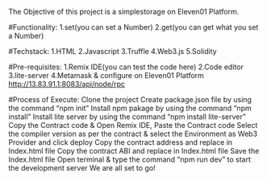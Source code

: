 The Objective of this project is a simplestorage on Eleven01 Platform.

#Functionality:
     1.set(you can set a Number)
     2.get(you can get what you set a Number)
     
 #Techstack:
      1.HTML
      2.Javascript
      3.Truffle
      4.Web3.js
      5.Solidity

#Pre-requisites:
      1.Remix IDE(you can test the code here)
      2.Code editor
      3.lite-server
      4.Metamask & configure on Eleven01 Platform
      http://13.83.91.1:8083/api/node/rpc
      
#Process of Execute:
      Clone the project
      Create package.json file by using the command “npm init”
      Install npm pakage by using the command “npm install”
      Install lite server by using the command “npm install lite-server”
      Copy the Contract code & Open Remix IDE, Paste the Contract code
      Select the compiler version as per the contract & select the Environment as Web3 Provider and click deploy
      Copy the contract address and replace in Index.html file
      Copy the contract ABI and replace in Index.html file
      Save the Index.html file
      Open terminal & type the command “npm run dev” to start the development server
      We are all set to go!
     

